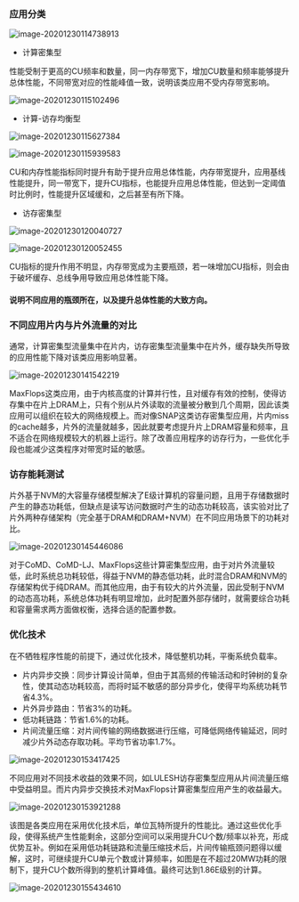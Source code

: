 ### 应用分类

![image-20201230114738913](https://imagebag.oss-cn-chengdu.aliyuncs.com/img/image-20201230114738913.png)

- 计算密集型

性能受制于更高的CU频率和数量，同一内存带宽下，增加CU数量和频率能够提升总体性能，不同带宽对应的性能峰值一致，说明该类应用不受内存带宽影响。

![image-20201230115102496](https://imagebag.oss-cn-chengdu.aliyuncs.com/img/image-20201230115102496.png)

- 计算-访存均衡型

![image-20201230115627384](https://imagebag.oss-cn-chengdu.aliyuncs.com/img/image-20201230115627384.png)

![image-20201230115939583](https://imagebag.oss-cn-chengdu.aliyuncs.com/img/image-20201230115939583.png)

CU和内存性能指标同时提升有助于提升应用总体性能，内存带宽提升，应用基线性能提升，同一带宽下，提升CU指标，也能提升应用总体性能，但达到一定阈值时比例时，性能提升区域缓和，之后甚至有所下降。

- 访存密集型

![image-20201230120040727](https://imagebag.oss-cn-chengdu.aliyuncs.com/img/image-20201230120040727.png)

![image-20201230120052455](https://imagebag.oss-cn-chengdu.aliyuncs.com/img/image-20201230120052455.png)

CU指标的提升作用不明显，内存带宽成为主要瓶颈，若一味增加CU指标，则会由于破坏缓存、总线争用导致应用总体性能下降。

#### 说明不同应用的瓶颈所在，以及提升总体性能的大致方向。

### 不同应用片内与片外流量的对比

通常，计算密集型流量集中在片内，访存密集型流量集中在片外，缓存缺失所导致的应用性能下降对该类应用影响显著。

![image-20201230141542219](https://imagebag.oss-cn-chengdu.aliyuncs.com/img/image-20201230141542219.png)

MaxFlops这类应用，由于内核高度的计算并行性，且对缓存有效的控制，使得访存集中在片上DRAM上，只有个别从片外读取的流量被分散到几个周期，因此该类应用可以组织在较大的网络规模上。而对像SNAP这类访存密集型应用，片内miss的cache越多，片外的流量就越多，因此就要考虑提升片上DRAM容量和频率，且不适合在网络规模较大的机器上运行。除了改善应用程序的访存行为，一些优化手段也能减少这类程序对带宽时延的敏感。

### 访存能耗测试

片外基于NVM的大容量存储模型解决了E级计算机的容量问题，且用于存储数据时产生的静态功耗低，但缺点是读写访问数据时产生的动态功耗较高，该实验对比了片外两种存储架构（完全基于DRAM和DRAM+NVM）在不同应用场景下的功耗对比。

![image-20201230145446086](https://imagebag.oss-cn-chengdu.aliyuncs.com/img/image-20201230145446086.png)

对于CoMD、CoMD-LJ、MaxFlops这些计算密集型应用，由于对片外流量较低，此时系统总功耗较低，得益于NVM的静态低功耗，此时混合DRAM和NVM的存储架构优于纯DRAM。而其他应用，由于有较大的片外流量，因此受制于NVM的动态高功耗，系统总体功耗有明显增加，此时配置外部存储时，就需要综合功耗和容量需求两方面做权衡，选择合适的配置参数。

### 优化技术

在不牺牲程序性能的前提下，通过优化技术，降低整机功耗，平衡系统负载率。

- 片内异步交换：同步计算设计简单，但由于其高频的传输活动和时钟树的复杂性，使其动态功耗较高，而将时延不敏感的部分异步化，使得平均系统功耗节省4.3%。
- 片外异步路由：节省3%的功耗。
- 低功耗链路：节省1.6%的功耗。
- 片间流量压缩：对片间传输的网络数据进行压缩，可降低网络传输延迟，同时减少片外动态存取功耗。平均节省功率1.7%。

![image-20201230153417425](https://imagebag.oss-cn-chengdu.aliyuncs.com/img/image-20201230153417425.png)

不同应用对不同技术收益的效果不同，如LULESH访存密集型应用从片间流量压缩中受益明显。而片内异步交换技术对MaxFlops计算密集型应用产生的收益最大。

![image-20201230153921288](https://imagebag.oss-cn-chengdu.aliyuncs.com/img/image-20201230153921288.png)

该图是各类应用在采用优化技术后，单位瓦特所提升的性能比。通过这些优化手段，使得系统产生性能剩余，这部分空间可以采用提升CU个数/频率以补充，形成优势互补。例如在采用低功耗链路和流量压缩技术后，片间传输瓶颈问题得以缓解，这时，可继续提升CU单元个数或计算频率，如图是在不超过20MW功耗的限制下，提升CU个数所得到的整机计算峰值。最终可达到1.86E级别的计算。

![image-20201230155434610](https://imagebag.oss-cn-chengdu.aliyuncs.com/img/image-20201230155434610.png)